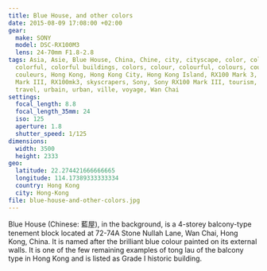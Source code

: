 ```yaml
---
title: Blue House, and other colors
date: 2015-08-09 17:08:00 +02:00
gear:
  make: SONY
  model: DSC-RX100M3
  lens: 24-70mm F1.8-2.8
tags: Asia, Asie, Blue House, China, Chine, city, cityscape, color, coloré,
  colorful, colorful buildings, colors, colour, colourful, colours, couleur,
  couleurs, Hong Kong, Hong Kong City, Hong Kong Island, RX100 Mark 3, RX100
  Mark III, RX100mk3, skyscrapers, Sony, Sony RX100 Mark III, tourism, tourisme,
  travel, urbain, urban, ville, voyage, Wan Chai
settings:
  focal_length: 8.8
  focal_length_35mm: 24
  iso: 125
  aperture: 1.8
  shutter_speed: 1/125
dimensions:
  width: 3500
  height: 2333
geo:
  latitude: 22.274421666666665
  longitude: 114.17389333333334
  country: Hong Kong
  city: Hong-Kong
file: blue-house-and-other-colors.jpg
---
```


Blue House (Chinese: 藍屋), in the background, is a 4-storey balcony-type tenement block located at 72-74A Stone Nullah Lane, Wan Chai, Hong Kong, China. It is named after the brilliant blue colour painted on its external walls. It is one of the few remaining examples of tong lau of the balcony type in Hong Kong and is listed as Grade I historic building.
